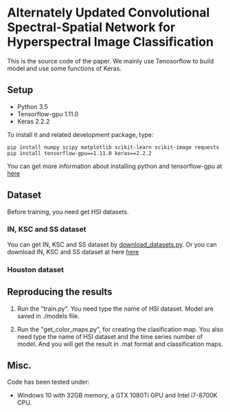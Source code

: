 
# Alternately Updated Convolutional Spectral-Spatial Network for Hyperspectral Image Classification
This is the source code of the paper. We mainly use Tenosorflow to build model and use some functions of Keras.

## Setup
+ Python 3.5
+ Tensorflow-gpu 1.11.0
+ Keras 2.2.2


To install it and related development package, type:

    pip install numpy scipy matplotlib scikit-learn scikit-image requests
    pip install tensorflow-gpu==1.11.0 keras==2.2.2

You can get more information about installing python and tensorflow-gpu at [here](https://github.com/shuguang-52/FDSSC)
    
## Dataset
Before training, you need get HSI datasets. 

### IN, KSC and SS dataset
You can get IN, KSC and SS dataset by [download_datasets.py](https://github.com/shuguang-52/FDSSC/blob/master/download_datasets.py). Or you can download IN, KSC and SS dataset at here [here](http://www.ehu.eus/ccwintco/index.php?title=Hyperspectral_Remote_Sensing_Scenes)

### Houston dataset



   
## Reproducing the results
1) Run the "train.py". You need type the name of HSI dataset. Model are saved in ./models file.

2) Run the "get\_color\_maps.py", for creating the clasification map. You also need type the name of HSI dataset and the time series number of model. And you will get the result in .mat format and classification maps.

## Misc.
Code has been tested under:

+ Windows 10 with 32GB memory, a GTX 1080Ti GPU and Intel i7-8700K CPU.
